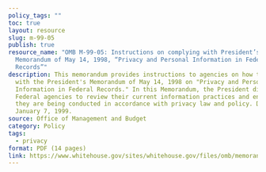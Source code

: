 ```yaml
---
policy_tags: ""
toc: true
layout: resource
slug: m-99-05
publish: true
resource_name: "OMB M-99-05: Instructions on complying with President’s
  Memorandum of May 14, 1998, “Privacy and Personal Information in Federal
  Records”"
description: This memorandum provides instructions to agencies on how to comply
  with the President's Memorandum of May 14, 1998 on "Privacy and Personal
  Information in Federal Records." In this Memorandum, the President directed
  Federal agencies to review their current information practices and ensure that
  they are being conducted in accordance with privacy law and policy. Dated
  January 7, 1999.
source: Office of Management and Budget
category: Policy
tags:
  - privacy
format: PDF (14 pages)
link: https://www.whitehouse.gov/sites/whitehouse.gov/files/omb/memoranda/1999/m99_05.pdf
---
```

